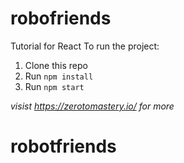 # robofriends
Tutorial for React
To run the project:

1. Clone this repo
2. Run `npm install`
3. Run `npm start`

*visist https://zerotomastery.io/ for more*
# robotfriends
